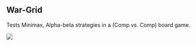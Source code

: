 ## War-Grid

Tests Minimax, Alpha-beta strategies in a (Comp vs. Comp) board game.

![][animation]

[animation]: https://github.com/Greg-Loren/war-grid/blob/master/animations/animation.gif
